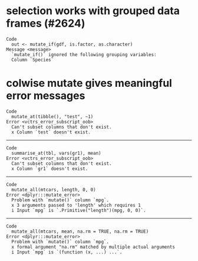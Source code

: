 # selection works with grouped data frames (#2624)

    Code
      out <- mutate_if(gdf, is.factor, as.character)
    Message <message>
      `mutate_if()` ignored the following grouping variables:
      Column `Species`

# colwise mutate gives meaningful error messages

    Code
      mutate_at(tibble(), "test", ~1)
    Error <vctrs_error_subscript_oob>
      Can't subset columns that don't exist.
      x Column `test` doesn't exist.

---

    Code
      summarise_at(tbl, vars(gr1), mean)
    Error <vctrs_error_subscript_oob>
      Can't subset columns that don't exist.
      x Column `gr1` doesn't exist.

---

    Code
      mutate_all(mtcars, length, 0, 0)
    Error <dplyr:::mutate_error>
      Problem with `mutate()` column `mpg`.
      x 3 arguments passed to 'length' which requires 1
      i Input `mpg` is `.Primitive("length")(mpg, 0, 0)`.

---

    Code
      mutate_all(mtcars, mean, na.rm = TRUE, na.rm = TRUE)
    Error <dplyr:::mutate_error>
      Problem with `mutate()` column `mpg`.
      x formal argument "na.rm" matched by multiple actual arguments
      i Input `mpg` is `(function (x, ...) ...`.

